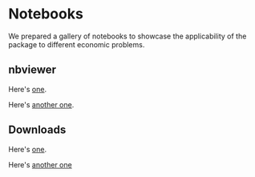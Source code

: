 Notebooks
==============

We prepared a gallery of notebooks to showcase the applicability of the package to different economic problems.

## nbviewer

Here's [one](../generated/example1.html).

Here's [another one](../generated/example2.html).

## Downloads

Here's [one](../generated/example1.ipynb).

Here's [another one](../generated/example2.ipynb)
